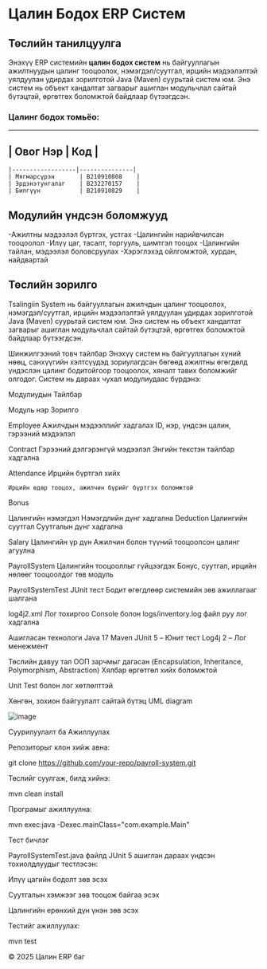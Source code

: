 # Цалин Бодох ERP Систем

##  Төслийн танилцуулга

Энэхүү ERP системийн **цалин бодох систем** нь байгууллагын ажилтнуудын цалинг тооцоолох, нэмэгдэл/суутгал, ирцийн мэдээлэлтэй уялдуулан удирдах зорилготой Java (Maven) суурьтай систем юм. Энэ систем нь объект хандалтат загварыг ашиглан модульчлал сайтай бүтэцтэй, өргөтгөх боломжтой байдлаар бүтээгдсэн.

  ###  Цалинг бодох томьёо:
  
  ---
  
  ## | Овог Нэр         | Код           |
    |------------------|---------------|
    | Мягмарсүрэн       | B210910808    |
    | Эрдэнэтунгалаг    | B232270157    |
    | Билгүүн           | B210910829    |

## Модулийн үндсэн боломжууд
-Ажилтны мэдээлэл бүртгэх, устгах
-Цалингийн нарийвчилсан тооцоолол
-Илүү цаг, тасалт, торгууль, шимтгэл тооцох
-Цалингийн тайлан, мэдээлэл боловсруулах
-Хэрэглэхэд ойлгомжтой, хурдан, найдвартай

  

## Төслийн зорилго
Tsalingiin System нь байгууллагын ажилчдын цалинг тооцоолох, нэмэгдэл/суутгал, ирцийн мэдээлэлтэй уялдуулан удирдах зорилготой Java (Maven) суурьтай систем юм. Энэ систем нь объект хандалтат загварыг ашиглан модульчлал сайтай бүтэцтэй, өргөтгөх боломжтой байдлаар бүтээгдсэн.


 Шинжилгээний товч тайлбар
Энэхүү систем нь байгууллагын хүний нөөц, санхүүгийн хэлтсүүдэд зориулагдсан бөгөөд ажилтны өгөгдөлд үндэслэн цалинг бодитойгоор тооцоолох, хяналт тавих боломжийг олгодог. Систем нь дараах чухал модулиудаас бүрдэнэ:

Модулиудын Тайлбар

Модуль нэр
	Зорилго
	
Employee
	Ажилчдын мэдээллийг хадгалах
	ID, нэр, үндсэн цалин, гэрээний мэдээлэл

Contract
	Гэрээний дэлгэрэнгүй мэдээлэл
	Энгийн текстэн тайлбар хадгална

Attendance
	Ирцийн бүртгэл хийх
	
	Ирцийн өдөр тооцох, ажилчин бүрийг бүртгэх боломжтой

Bonus
	
Цалингийн нэмэгдэл
	Нэмэгдлийн дүнг хадгална
Deduction
	Цалингийн суутгал
	Суутгалын дүнг хадгална

Salary
	Цалингийн үр дүн
	Ажилчин болон түүний тооцоолсон цалинг агуулна

PayrollSystem
	Цалингийн тооцооллыг гүйцээгдэх
	Бонус, суутгал, ирцийн нөлөөг тооцоолдог төв модуль

PayrollSystemTest
	JUnit тест
	Бодит өгөгдлөөр системийн зөв ажиллагааг шалгана

log4j2.xml
	Лог тохиргоо
	Console болон logs/inventory.log файл руу лог хадгална





 Ашигласан технологи
Java 17
Maven
JUnit 5 – Юнит тест
Log4j 2 – Лог менежмент

 Төслийн давуу тал
ООП зарчмыг дагасан (Encapsulation, Inheritance, Polymorphism, Abstraction)
Хялбар өргөтгөл хийх боломжтой

Unit Test болон лог хөтлөлттэй

Хөнгөн, зохион байгуулалт сайтай бүтэц
UML diagram

![image](https://github.com/user-attachments/assets/ac3e7611-4a6e-4053-960d-8c1863787338)


Суурилуулалт ба Ажиллуулах

Репозиторыг клон хийж авна:

git clone https://github.com/your-repo/payroll-system.git

Төслийг суулгаж, билд хийнэ:

mvn clean install

Програмыг ажиллуулна:

mvn exec:java -Dexec.mainClass="com.example.Main"

 Тест бичлэг

PayrollSystemTest.java файлд JUnit 5 ашиглан дараах үндсэн тохиолдлуудыг тестлэсэн:

Илүү цагийн бодолт зөв эсэх

Суутгалын хэмжээг зөв тооцож байгаа эсэх

Цалингийн ерөнхий дүн үнэн зөв эсэх

Тестийг ажиллуулах:

mvn test



© 2025 Цалин ERP баг  
